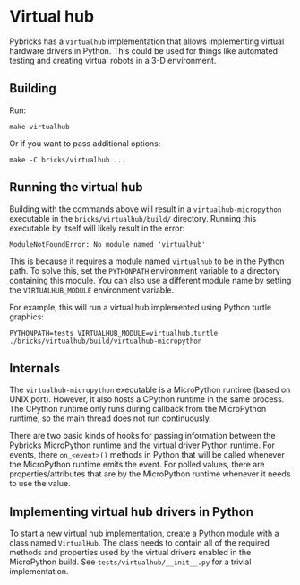 
# Virtual hub

Pybricks has a `virtualhub` implementation that allows implementing virtual
hardware drivers in Python. This could be used for things like automated testing
and creating virtual robots in a 3-D environment.

## Building

Run:

    make virtualhub

Or if you want to pass additional options:

    make -C bricks/virtualhub ...

## Running the virtual hub

Building with the commands above will result in a `virtualhub-micropython`
executable in the `bricks/virtualhub/build/` directory. Running this executable
by itself will likely result in the error:

    ModuleNotFoundError: No module named 'virtualhub'

This is because it requires a module named `virtualhub` to be in the Python
path. To solve this, set the `PYTHONPATH` environment variable to a directory
containing this module. You can also use a different module name by setting
the `VIRTUALHUB_MODULE` environment variable.

For example, this will run a virtual hub implemented using Python turtle graphics:

    PYTHONPATH=tests VIRTUALHUB_MODULE=virtualhub.turtle ./bricks/virtualhub/build/virtualhub-micropython


## Internals

The `virtualhub-micropython` executable is a MicroPython runtime (based on UNIX
port). However, it also hosts a CPython runtime in the same process. The CPython
runtime only runs during callback from the MicroPython runtime, so the main
thread does not run continuously.

There are two basic kinds of hooks for passing information between the Pybricks
MicroPython runtime and the virtual driver Python runtime. For events, there
`on_<event>()` methods in Python that will be called whenever the MicroPython
runtime emits the event. For polled values, there are properties/attributes
that are by the MicroPython runtime whenever it needs to use the value.

## Implementing virtual hub drivers in Python

To start a new virtual hub implementation, create a Python module with a class
named `VirtualHub`. The class needs to contain all of the required methods and
properties used by the virtual drivers enabled in the MicroPython build. See
`tests/virtualhub/__init__.py` for a trivial implementation.
